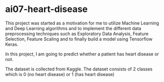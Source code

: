 # ai07-heart-disease

This project was started as a motivation for me to utilize Machine Learning and Deep Learning algorithms and to implement the different data preprocessing techniques such as Exploratory Data Analysis, Feature Selection, Feature Scaling and to finally build a model using Tensorflow Keras.

In this project, I am going to predict whether a patient has heart disease or not.

The dataset is collected from Kaggle. The dataset consists of 2 classes which is 0 (no heart disease) or 1 (has heart disease)
